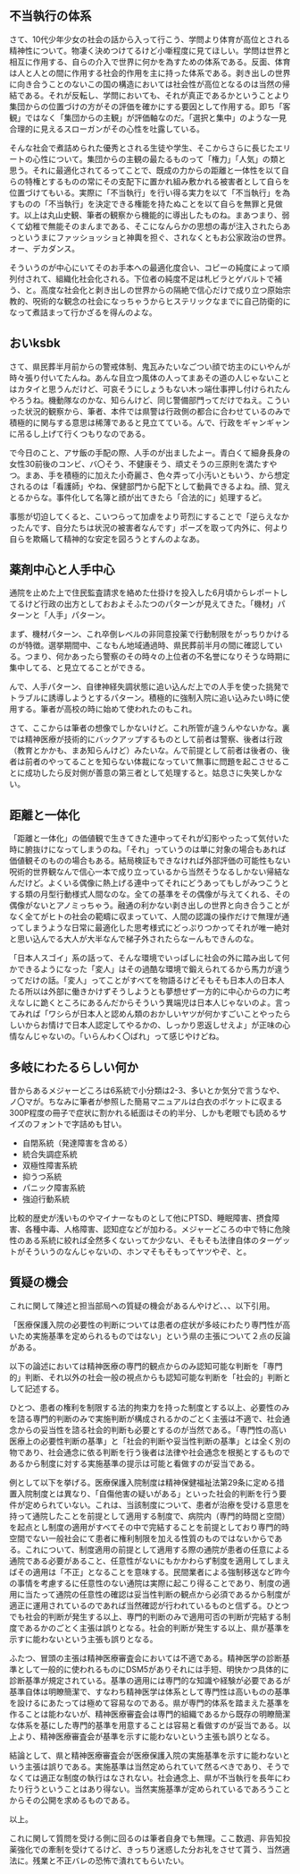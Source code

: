 ﻿## 不当執行の体系

さて、10代少年少女の社会の話から入って行こう、学問より体育が高位とされる精神性について。物凄く決めつけてるけど小噺程度に見てほしい。学問は世界と相互に作用する、自らの介入で世界に何かを為すための体系である。反面、体育は人と人との間に作用する社会的作用を主に持った体系である。剥き出しの世界に向き合うことのないこの国の構造においては社会性が高位となるのは当然の帰結である。それが反転し、学問においても、それが真正であるかということより集団からの位置づけの方がその評価を確かにする要因として作用する。即ち「客観」ではなく「集団からの主観」が評価軸なのだ。「選択と集中」のような一見合理的に見えるスローガンがその心性を吐露している。

そんな社会で煮詰められた優秀とされる生徒や学生、そこからさらに長じたエリートの心性について。集団からの主観の最たるものって「権力」「人気」の類と思う。それに最適化されてるってことで、既成の力からの距離と一体性を以て自らの特権とするものの常にその支配下に置かれ組み敷かれる被害者として自らを位置づけてもいる。実際に「不当執行」を行い得る実力を以て「不当執行」を為すものの「不当執行」を決定できる権能を持たぬことを以て自らを無罪と見做す。以上は丸山史観、筆者の観察から機能的に導出したものね。まあつまり、弱くて幼稚で無能そのまんまである、そこになんらかの思想の毒が注入されたらあっというまにファッショッショと神輿を担ぐ、されなくともお公家政治の世界。オー、デカダンス。

そういうのが中心にいてそのお手本への最適化度合い、コピーの純度によって順列付されて、組織化社会化される。下位者の純度不足は札ビラとゲバルトで補う、と。高度な社会化と剥き出しの世界からの隔絶で信心だけで成り立つ原始宗教的、呪術的な観念の社会になっちゃうからヒステリックなまでに自己防衛的になって煮詰まって行かざるを得んのよな。


## おいksbk

さて、県民葬半月前からの警戒体制、鬼瓦みたいなごつい顔で坊主のにいやんが時々張り付いてたんね。あんな目立つ風体の人ってまあその道の人じゃないことはカタイと思うんだけど、可哀そうにしょうもない木っ端仕事押し付けられたんやろうね。機動隊なのかな、知らんけど、同じ警備部門ってだけでねえ。こういった状況的観察から、筆者、本件では県警は行政側の都合に合わせているのみで積極的に関与する意思は稀薄であると見立てている。んで、行政をギャンギャンに吊るし上げて行くつもりなのである。

で今日のこと、アサ飯の手配の際、人手のが出ましたよー。青白くて細身長身の女性30前後のコンビ、バ〇そう、不健康そう、頑丈そうの三原則を満たすやつ。まあ、手を積極的に加えた小奇麗さ、色々弄って小汚いともいう、から想定されるのは「看護師」やね、保健部門から配下として動員できるよね。顔、覚えとるからな。事件化して名簿と顔が出てきたら「合法的に」処理するど。

事態が切迫してくると、こいつらって加虐をより苛烈にすることで「逆らえなかったんです、自分たちは状況の被害者なんです」ポーズを取って内外に、何より自らを欺瞞して精神的な安定を図ろうとすんのよなあ。


## 薬剤中心と人手中心

通院を止めた上で住民監査請求を絡めた仕掛けを投入した6月頃からレポートしてるけど行政の出方としておおよそふたつのパターンが見えてきた。「機材」パターンと「人手」パターン。

まず、機材パターン、これ卒倒レベルの非同意投薬で行動制限をがっちりかけるのが特徴。選挙期間中、こなもん地域通過時、県民葬前半月の間に確認している。つまり、何かあったら警察のその時々の上位者の不名誉になりそうな時期に集中してる、と見立てることができる。

んで、人手パターン、自律神経失調状態に追い込んだ上での人手を使った挑発でトラブルに誘導しようとするパターン。積極的に強制入院に追い込みたい時に使用する。筆者が高校の時に始めて使われたのもこれ。

さて、ここからは筆者の想像でしかないけど。これ所管が違うんやないかな。裏では精神医療が技術的にバックアップするものとして前者は警察、後者は行政（教育とかかも、まあ知らんけど）みたいな。んで前提として前者は後者の、後者は前者のやってることを知らない体裁になっていて無事に問題を起こさせることに成功したら反対側が善意の第三者として処理すると。姑息さに失笑しかない。


## 距離と一体化

「距離と一体化」の価値観で生きてきた連中ってそれが幻影やったって気付いた時に腑抜けになってしまうのね。「それ」っていうのは単に対象の場合もあれば価値観そのものの場合もある。結局検証もできなければ外部評価の可能性もない呪術的世界観なんで信心一本で成り立っているから当然そうなるしかない帰結なんだけど。よくいる偶像に熱上げる連中ってそれにどうあってもしがみつこうとする類の月型行動様式人間なのな。全ての基準をその偶像が与えてくれる、その偶像がないとアノミっちゃう。融通の利かない剥き出しの世界と向き合うことがなく全てがヒトの社会の範疇に収まっていて、人間の認識の操作だけで無理が通ってしまうような日常に最適化した思考様式にどっぷりつかってそれが唯一絶対と思い込んでる大人が大半なんで梯子外されたらなーんもできんのな。

「日本人スゴイ」系の話って、そんな環境でいっぱしに社会の外に踏み出して何かできるようになった「変人」はその過酷な環境で鍛えられてるから馬力が違うってだけの話。「変人」ってことがすべてを物語るけどそもそも日本人の日本人たる所以は外部に働きかけずそうしようとも夢想せず一方的に中心からの力に考えなしに跪くところにあるんだからそういう異端児は日本人じゃないのよ。言ってみれば「ワシらが日本人と認めん類のおかしいヤツが何かすごいことやったらしいからお情けで日本人認定してやるかの、しっかり恩返しせえよ」が正味の心情なんじゃないの。「いらんわく〇ばれ」って感じやけどね。


## 多岐にわたるらしい何か

昔からあるメジャーどころは6系統で小分類は2-3、多いとか気分で言うなや、ノ〇マが。ちなみに筆者が参照した簡易マニュアルは白衣のポケットに収まる300P程度の冊子で症状に割かれる紙面はその約半分、しかも老眼でも読めるサイズのフォントで字詰めも甘い。

- 自閉系統（発達障害を含める）
- 統合失調症系統
- 双極性障害系統
- 抑うつ系統
- パニック障害系統
- 強迫行動系統

比較的歴史が浅いものやマイナーなものとして他にPTSD、睡眠障害、摂食障害、各種中毒、人格障害、認知症などが加わる。メジャーどころの中で特に危険性のある系統に絞れば全然多くないってか少ない、そもそも法律自体のターゲットがそういうのなんじゃないの、ホンマそもそもってヤツやぞ、と。


## 質疑の機会

これに関して陳述と担当部局への質疑の機会があるんやけど、、、以下引用。

「医療保護入院の必要性の判断については患者の症状が多岐にわたり専門性が高いため実施基準を定められるものではない」という県の主張について２点の反論がある。

以下の論述においては精神医療の専門的観点からのみ認知可能な判断を「専門的」判断、それ以外の社会一般の視点からも認知可能な判断を「社会的」判断として記述する。

ひとつ、患者の権利を制限する法的拘束力を持った制度とする以上、必要性のみを諮る専門的判断のみで実施判断が構成されるかのごとく主張は不適で、社会通念からの妥当性を諮る社会的判断も必要とするのが当然である。「専門性の高い医療上の必要性判断の基準」と「社会的判断や妥当性判断の基準」とは全く別の物であり、社会通念に依る判断を行う後者は法律や社会通念を根拠とするものであるから制度に対する実施基準の提示は可能と看做すのが妥当である。

例として以下を挙げる。医療保護入院制度は精神保健福祉法第29条に定める措置入院制度とは異なり、「自傷他害の疑いがある」といった社会的判断を行う要件が定められていない。これは、当該制度について、患者が治療を受ける意思を持って通院したことを前提として適用する制度で、病院内（専門的時間と空間）を起点とし制度の適用がすべてその中で完結することを前提としており専門的時空間でない一般社会にて患者に権利制限を加える性質のものではないからである。これについて、制度適用の前提として適用する際の通院が患者の任意による通院である必要があること、任意性がないにもかかわらず制度を適用してしまえばその適用は「不正」となることを意味する。民間業者による強制移送など昨今の事情を考慮するに任意性のない通院は実際に起こり得ることであり、制度の適用に当たって通院の任意性の確認は妥当性判断の観点から必須であるから制度が適正に運用されているのであれば当然確認が行われているものと信ずる。ひとつでも社会的判断が発生する以上、専門的判断のみで適用可否の判断が完結する制度であるかのごとく主張は誤りとなる。社会的判断が発生する以上、県が基準を示すに能わないという主張も誤りとなる。

ふたつ、冒頭の主張は精神医療審査会においては不適である。精神医学の診断基準として一般的に使われるものにDSM5がありそれには手短、明快かつ具体的に診断基準が規定されている。基準の適用には専門的な知識や経験が必要であるが基準自体は明瞭簡潔で、すなわち精神医学は体系として専門性は高いものの基準を設けるにあたっては極めて容易なのである。県が専門的体系を踏まえた基準を作ることは能わないが、精神医療審査会は専門的組織であるから既存の明瞭簡潔な体系を基にした専門的基準を用意することは容易と看做すのが妥当である。以上より、精神医療審査会が基準を示すに能わないという主張も誤りとなる。

結論として、県と精神医療審査会が医療保護入院の実施基準を示すに能わないという主張は誤りである。実施基準は当然定められていて然るべきであり、そうでなくては適正な制度の執行はなされない。社会通念上、県が不当執行を長年にわたり行うということはあり得ない。当然実施基準が定められているであろうことからその公開を求めるものである。

以上。

これに関して質問を受ける側に回るのは筆者自身でも無理。ここ数週、非告知投薬強化での牽制を受けてるけど、きっちり迷惑した分お礼をさせて貰う、当然適法に。残業と不正バレの恐怖で潰れてもらいたい。
